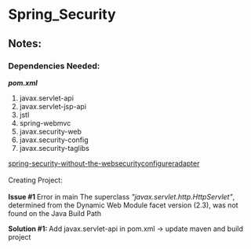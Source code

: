 # Spring_Security

<h2>Notes:</h2>

<h3 style="color='red';">Dependencies Needed: </h3>
<b><i>pom.xml</b></i> <br>
<ol>
<li>javax.servlet-api</li>
<li>javax.servlet-jsp-api</li>
<li>jstl</li>
<li>spring-webmvc</li>
<li>javax.security-web</li>
<li>javax.security-config</li>
<li>javax.security-taglibs</li>

</ol>



<a href="https://spring.io/blog/2022/02/21/spring-security-without-the-websecurityconfigureradapter">spring-security-without-the-websecurityconfigureradapter</a>
<br><br>
Creating Project:
<br><br>
<b> Issue #1 </b>
Error in main
The superclass <i>"javax.servlet.http.HttpServlet"</i>, determined from the Dynamic Web Module facet version (2.3), was not found on the Java 
 Build Path
 
 <b> Solution #1: </b>
 Add javax.servlet-api in pom.xml -> update maven and build project
